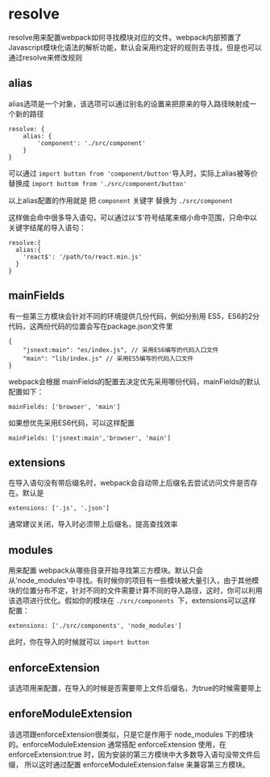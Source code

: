 # resolve

resolve用来配置webpack如何寻找模块对应的文件。webpack内部预置了Javascript模块化语法的解析功能，默认会采用约定好的规则去寻找，但是也可以通过resolve来修改规则

## alias 

alias选项是一个对象，该选项可以通过别名的设置来把原来的导入路径映射成一个新的路径

```
resolve: {
    alias: {
        'component': './src/component'
    }
}
```
可以通过 ``` import button from 'component/button' ```导入时，实际上alias被等价替换成 ``` import buttom from './src/component/button' ```

以上alias配置的作用就是 把 ``` component ``` 关键字 替换为 ```./src/component```

这样做会命中很多导入语句，可以通过以'$'符号结尾来缩小命中范围，只命中以关键字结尾的导入语句：

```
resolve:{
  alias:{
    'react$': '/path/to/react.min.js'
  }
}
```

## mainFields

有一些第三方模块会针对不同的环境提供几份代码，例如分别用 ES5，ES6的2分代码，这两份代码的位置会写在package.json文件里

```
{
    "jsnext:main": "es/index.js", // 采用ES6编写的代码入口文件
    "main": "lib/index.js" // 采用ES5编写的代码入口文件
}
```

webpack会根据 mainFields的配置去决定优先采用哪份代码，mainFields的默认配置如下：

```
mainFields: ['browser', 'main']

```

如果想优先采用ES6代码，可以这样配置

```
mainFields: ['jsnext:main','browser', 'main']
```

## extensions

在导入语句没有带后缀名时，webpack会自动带上后缀名去尝试访问文件是否存在。默认是

```
extensions: ['.js', '.json']
```
通常建议关闭，导入时必须带上后缀名，提高查找效率

## modules

用来配置 webpack从哪些目录开始寻找第三方模块。默认只会从'node_modules'中寻找。有时候你的项目有一些模块被大量引入，由于其他模块的位置分布不定，针对不同的文件需要计算不同的导入路径，这时，你可以利用该选项进行优化。假如你的模块在 ```./src/components ```下，extensions可以这样配置：

```
extensions: ['./src/components', 'node_modules']
```
此时，你在导入的时候就可以 ``` import button ```

## enforceExtension

该选项用来配置，在导入的时候是否需要带上文件后缀名，为true的时候需要带上

## enforeModuleExtension

该选项跟enforceExtension很类似，只是它是作用于 node_modules 下的模块的。enforceModuleExtension 通常搭配 enforceExtension 使用，在 enforceExtension:true 时，因为安装的第三方模块中大多数导入语句没带文件后缀， 所以这时通过配置 enforceModuleExtension:false 来兼容第三方模块。